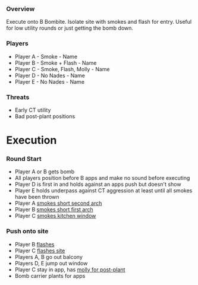 ### Overview
Execute onto B Bombite. Isolate site with smokes and flash for entry. Useful for low utility rounds or just getting the bomb down.

### Players
- Player A - Smoke - Name
- Player B - Smoke + Flash - Name
- Player C - Smoke, Flash, Molly - Name
- Player D - No Nades - Name
- Player E - No Nades - Name

### Threats
- Early CT utility
- Bad post-plant positions

# Execution
### Round Start
- Player A or B gets bomb
- All players position before B apps and make no sound before executing
- Player D is first in and holds against an apps push but doesn't show
- Player E holds underpass against CT aggression at least until all smokes have been thrown
- Player A [smokes short second arch](https://csnades.gg/mirage/smokes/left-arch-from-back-alley-b)
- Player B [smokes short first arch](https://csnades.gg/mirage/smokes/right-arch-from-back-alley)
- Player C [smokes kitchen window](https://csnades.gg/mirage/smokes/window-from-back-alley-b)

### Push onto site
- Player B [flashes](https://csnades.gg/mirage/flashbangs/b-site-from-apts)
- Player C [flashes site](https://csnades.gg/mirage/flashbangs/b-site-from-back-alley)
- Players A, B go out balcony
- Players D, E jump out window
- Player C stay in app, has [molly for post-plant](https://youtu.be/NzQK7KxIkRo?t=200)
- Bomb carrier plants for apps
